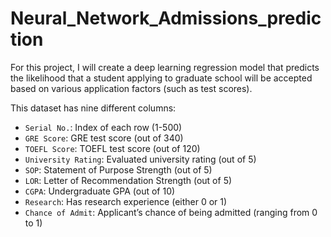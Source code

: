 # Neural_Network_Admissions_prediction
For this project, I will create a deep learning regression model that predicts the likelihood that a student applying to graduate school will be accepted based on various application factors (such as test scores).



<div data-testid="markdown" class="spacing-tight__2Gp7GTqG0TykPQ18OnUOVt markdown__1eeYJ4WPKUcvX_LDDGJR12 hintBody__2E7DOFNgM8bt0u8ili8-zK"><p class="p__1qg33Igem5pAgn4kPMirjw">This dataset has nine different columns:</p>
<ul class="ul__11icM1EC_0uPj3OY0Skp4r">
<li class="li__1KqBjwbWA3ze6V0BvXq9Rx"><code class="code__2rdF32qjRVp7mMVBHuPwDS">Serial No.</code>: Index of each row (1-500)</li>
<li class="li__1KqBjwbWA3ze6V0BvXq9Rx"><code class="code__2rdF32qjRVp7mMVBHuPwDS">GRE Score</code>: GRE test score (out of 340)</li>
<li class="li__1KqBjwbWA3ze6V0BvXq9Rx"><code class="code__2rdF32qjRVp7mMVBHuPwDS">TOEFL Score</code>: TOEFL test score (out of 120)</li>
<li class="li__1KqBjwbWA3ze6V0BvXq9Rx"><code class="code__2rdF32qjRVp7mMVBHuPwDS">University Rating</code>: Evaluated university rating (out of 5)</li>
<li class="li__1KqBjwbWA3ze6V0BvXq9Rx"><code class="code__2rdF32qjRVp7mMVBHuPwDS">SOP</code>: Statement of Purpose Strength (out of 5)</li>
<li class="li__1KqBjwbWA3ze6V0BvXq9Rx"><code class="code__2rdF32qjRVp7mMVBHuPwDS">LOR</code>: Letter of Recommendation Strength (out of 5) </li>
<li class="li__1KqBjwbWA3ze6V0BvXq9Rx"><code class="code__2rdF32qjRVp7mMVBHuPwDS">CGPA</code>: Undergraduate GPA (out of 10)</li>
<li class="li__1KqBjwbWA3ze6V0BvXq9Rx"><code class="code__2rdF32qjRVp7mMVBHuPwDS">Research</code>: Has research experience (either 0 or 1)</li>
<li class="li__1KqBjwbWA3ze6V0BvXq9Rx"><code class="code__2rdF32qjRVp7mMVBHuPwDS">Chance of Admit</code>: Applicant’s chance of being admitted (ranging from 0 to 1)</li>
</ul>
</div>
